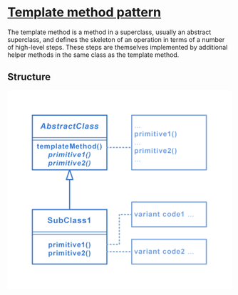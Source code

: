 # [Template method pattern](https://en.wikipedia.org/wiki/Template_method_pattern)
The template method is a method in a superclass, usually an abstract superclass, and defines the skeleton of an operation in terms of a number of high-level steps. These steps are themselves implemented by additional helper methods in the same class as the template method.

## Structure
<img src="./Structure.png" />
